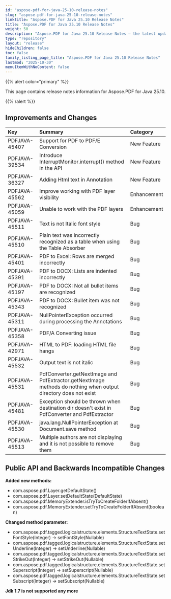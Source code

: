 ```yaml
---
id: "aspose-pdf-for-java-25-10-release-notes"
slug: "aspose-pdf-for-java-25-10-release-notes"
linktitle: "Aspose.PDF for Java 25.10 Release Notes"
title: "Aspose.PDF for Java 25.10 Release Notes"
weight: 50
description: "Aspose.PDF for Java 25.10 Release Notes – the latest updates and fixes."
type: "repository"
layout: "release"
hideChildren: false
toc: false
family_listing_page_title: "Aspose.PDF for Java 25.10 Release Notes"
lastmod: "2025-10-30"
menuItemWithNoContent: false
---
```


{{% alert color="primary" %}}

This page contains release notes information for Aspose.PDF for Java 25.10.

{{% /alert %}}
## **Improvements and Changes**

|**Key**|**Summary**|**Category**|
| :- | :- | :- |
|PDFJAVA-45407|Support for PDF to PDF/E Conversion|New Feature|
|PDFJAVA-39534|Introduce InterruptMonitor.interrupt() method in the API|New Feature|
|PDFJAVA-36327|Adding Html text in Annotation|New Feature|
|PDFJAVA-45562|Improve working with PDF layer visibility|Enhancement|
|PDFJAVA-45059|Unable to work with the PDF layers|Enhancement|
|PDFJAVA-45511|Text is not Italic font style|Bug|
|PDFJAVA-45510|Plain text was incorrectly recognized as a table when using the Table Absorber|Bug|
|PDFJAVA-45401|PDF to Excel: Rows are merged incorrectly|Bug|
|PDFJAVA-45391|PDF to DOCX: Lists are indented incorrectly|Bug|
|PDFJAVA-45197|PDF to DOCX: Not all bullet items are recognized|Bug|
|PDFJAVA-45343|PDF to DOCX: Bullet item was not recognized|Bug|
|PDFJAVA-45311|NullPointerException occurred during processing the Annotations|Bug|
|PDFJAVA-45358|PDF/A Converting issue|Bug|
|PDFJAVA-42971|HTML to PDF: loading HTML file hangs|Bug|
|PDFJAVA-45532|Output text is not italic|Bug|
|PDFJAVA-45531|PdfConverter.getNextImage and PdfExtractor.getNextImage methods do nothing when output directory does not exist|Bug|
|PDFJAVA-45481|Exception should be thrown when destination dir doesn't exist in PdfConverter and PdfExtractor|Bug|
|PDFJAVA-45530| java.lang.NullPointerException at Document.save method|Bug|
|PDFJAVA-45513|Multiple authors are not displaying and it is not possible to remove them|Bug|



## **Public API and Backwards Incompatible Changes**



**Added new methods:**
- com.aspose.pdf.Layer.getDefaultState()
- com.aspose.pdf.Layer.setDefaultState(DefaultState)
- com.aspose.pdf.MemoryExtender.isTryToCreateFolderIfAbsent()
- com.aspose.pdf.MemoryExtender.setTryToCreateFolderIfAbsent(boolean)

**Changed method parameter:**
- com.aspose.pdf.tagged.logicalstructure.elements.StructureTextState.setFontStyle(Integer) -> setFontStyle(Nullable<Integer>)
- com.aspose.pdf.tagged.logicalstructure.elements.StructureTextState.setUnderline(Integer) -> setUnderline(Nullable<Integer>)
- com.aspose.pdf.tagged.logicalstructure.elements.StructureTextState.setStrikeOut(Integer) -> setStrikeOut(Nullable<Integer>)
- com.aspose.pdf.tagged.logicalstructure.elements.StructureTextState.setSuperscript(Integer) -> setSuperscript(Nullable<Integer>)
- com.aspose.pdf.tagged.logicalstructure.elements.StructureTextState.setSubscript(Integer) -> setSubscript(Nullable<Integer>)

**Jdk 1.7 is not supported any more**



